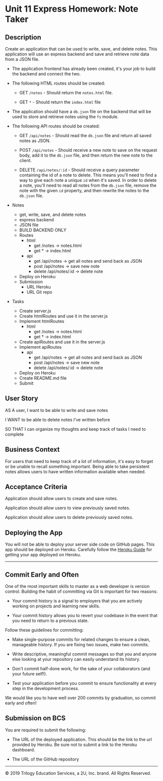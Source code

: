 # Unit 11 Express Homework: Note Taker

## Description

Create an application that can be used to write, save, and delete notes. This application will use an express backend and save and retrieve note data from a JSON file.

* The application frontend has already been created, it's your job to build the backend and connect the two.

* The following HTML routes should be created:

  * GET `/notes` - Should return the `notes.html` file.

  * GET `*` - Should return the `index.html` file

* The application should have a `db.json` file on the backend that will be used to store and retrieve notes using the `fs` module.

* The following API routes should be created:

  * GET `/api/notes` - Should read the `db.json` file and return all saved notes as JSON.

  * POST `/api/notes` - Should receive a new note to save on the request body, add it to the `db.json` file, and then return the new note to the client.

  * DELETE `/api/notes/:id` - Should receive a query parameter containing the id of a note to delete. This means you'll need to find a way to give each note a unique `id` when it's saved. In order to delete a note, you'll need to read all notes from the `db.json` file, remove the note with the given `id` property, and then rewrite the notes to the `db.json` file.

* Notes
    * get, write, save, and delete notes
    * express backend
    * JSON file
    * BUILD BACKEND ONLY
    * Routes
        * html
            * get /notes -> notes.html
            * get * -> index.html
        * api
            * get /api/notes -> get all notes and send back as JSON
            * post /api/notes -> save new note
            * delete /api/notes/:id -> delete note
    * Deploy on Heroku
    * Submission
        * URL Heroku
        * URL Git repo
* Tasks
    * Create server.js
    * Create htmlRoutes and use it in the server.js
    * Implement htmlRoutes
        * html
            * get /notes -> notes.html
            * get * -> index.html
    * Create apiRoutes and use it in the server.js
    * Implement apiRoutes
        * api
            * get /api/notes -> get all notes and send back as JSON
            * post /api/notes -> save new note
            * delete /api/notes/:id -> delete note
    * Deploy on Heroku
    * Create README.md file
    * Submit

## User Story

AS A user, I want to be able to write and save notes

I WANT to be able to delete notes I've written before

SO THAT I can organize my thoughts and keep track of tasks I need to complete

## Business Context

For users that need to keep track of a lot of information, it's easy to forget or be unable to recall something important. Being able to take persistent notes allows users to have written information available when needed.

## Acceptance Criteria

Application should allow users to create and save notes.

Application should allow users to view previously saved notes.

Application should allow users to delete previously saved notes.

## Deploying the App

You will not be able to deploy your server side code on GitHub pages. This app should be deployed on Heroku. Carefully follow the [Heroku Guide](../04-Supplemental/HerokuGuide.md) for getting your app deployed on Heroku.

- - -

## Commit Early and Often

One of the most important skills to master as a web developer is version control. Building the habit of committing via Git is important for two reasons:

* Your commit history is a signal to employers that you are actively working on projects and learning new skills.

* Your commit history allows you to revert your codebase in the event that you need to return to a previous state.

Follow these guidelines for committing:

* Make single-purpose commits for related changes to ensure a clean, manageable history. If you are fixing two issues, make two commits.

* Write descriptive, meaningful commit messages so that you and anyone else looking at your repository can easily understand its history.

* Don't commit half-done work, for the sake of your collaborators (and your future self!).

* Test your application before you commit to ensure functionality at every step in the development process.

We would like you to have well over 200 commits by graduation, so commit early and often!

## Submission on BCS

You are required to submit the following:

* The URL of the deployed application. This should be the link to the url provided by Heroku. Be sure not to submit a link to the Heroku dashboard.

* The URL of the GitHub repository

- - -
© 2019 Trilogy Education Services, a 2U, Inc. brand. All Rights Reserved.


